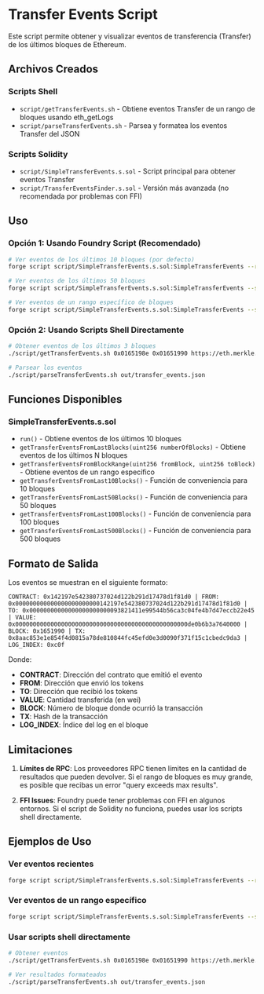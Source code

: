 # Transfer Events Script

Este script permite obtener y visualizar eventos de transferencia (Transfer) de los últimos bloques de Ethereum.

## Archivos Creados

### Scripts Shell
- `script/getTransferEvents.sh` - Obtiene eventos Transfer de un rango de bloques usando eth_getLogs
- `script/parseTransferEvents.sh` - Parsea y formatea los eventos Transfer del JSON

### Scripts Solidity
- `script/SimpleTransferEvents.s.sol` - Script principal para obtener eventos Transfer
- `script/TransferEventsFinder.s.sol` - Versión más avanzada (no recomendada por problemas con FFI)

## Uso

### Opción 1: Usando Foundry Script (Recomendado)

```bash
# Ver eventos de los últimos 10 bloques (por defecto)
forge script script/SimpleTransferEvents.s.sol:SimpleTransferEvents --rpc-url https://eth.merkle.io

# Ver eventos de los últimos 50 bloques
forge script script/SimpleTransferEvents.s.sol:SimpleTransferEvents --sig "getTransferEventsFromLast50Blocks()" --rpc-url https://eth.merkle.io

# Ver eventos de un rango específico de bloques
forge script script/SimpleTransferEvents.s.sol:SimpleTransferEvents --sig "getTransferEventsFromBlockRange(uint256,uint256)" --rpc-args 23402890 23402900 --rpc-url https://eth.merkle.io
```

### Opción 2: Usando Scripts Shell Directamente

```bash
# Obtener eventos de los últimos 3 bloques
./script/getTransferEvents.sh 0x0165198e 0x01651990 https://eth.merkle.io

# Parsear los eventos
./script/parseTransferEvents.sh out/transfer_events.json
```

## Funciones Disponibles

### SimpleTransferEvents.s.sol

- `run()` - Obtiene eventos de los últimos 10 bloques
- `getTransferEventsFromLastBlocks(uint256 numberOfBlocks)` - Obtiene eventos de los últimos N bloques
- `getTransferEventsFromBlockRange(uint256 fromBlock, uint256 toBlock)` - Obtiene eventos de un rango específico
- `getTransferEventsFromLast10Blocks()` - Función de conveniencia para 10 bloques
- `getTransferEventsFromLast50Blocks()` - Función de conveniencia para 50 bloques
- `getTransferEventsFromLast100Blocks()` - Función de conveniencia para 100 bloques
- `getTransferEventsFromLast500Blocks()` - Función de conveniencia para 500 bloques

## Formato de Salida

Los eventos se muestran en el siguiente formato:

```
CONTRACT: 0x142197e542380737024d122b291d17478d1f81d0 | FROM: 0x000000000000000000000000142197e542380737024d122b291d17478d1f81d0 | TO: 0x00000000000000000000000093821411e99544b56ca3c04fe4b7d47eccb22e45 | VALUE: 0x0000000000000000000000000000000000000000000000000de0b6b3a7640000 | BLOCK: 0x1651990 | TX: 0x8aac853e1e854f4d0815a78de810844fc45efd0e3d0090f371f15c1cbedc9da3 | LOG_INDEX: 0xc0f
```

Donde:
- **CONTRACT**: Dirección del contrato que emitió el evento
- **FROM**: Dirección que envió los tokens
- **TO**: Dirección que recibió los tokens
- **VALUE**: Cantidad transferida (en wei)
- **BLOCK**: Número de bloque donde ocurrió la transacción
- **TX**: Hash de la transacción
- **LOG_INDEX**: Índice del log en el bloque

## Limitaciones

1. **Límites de RPC**: Los proveedores RPC tienen límites en la cantidad de resultados que pueden devolver. Si el rango de bloques es muy grande, es posible que recibas un error "query exceeds max results".

2. **FFI Issues**: Foundry puede tener problemas con FFI en algunos entornos. Si el script de Solidity no funciona, puedes usar los scripts shell directamente.

## Ejemplos de Uso

### Ver eventos recientes
```bash
forge script script/SimpleTransferEvents.s.sol:SimpleTransferEvents --rpc-url https://eth.merkle.io
```

### Ver eventos de un rango específico
```bash
forge script script/SimpleTransferEvents.s.sol:SimpleTransferEvents --sig "getTransferEventsFromBlockRange(uint256,uint256)" --rpc-args 23402890 23402895 --rpc-url https://eth.merkle.io
```

### Usar scripts shell directamente
```bash
# Obtener eventos
./script/getTransferEvents.sh 0x0165198e 0x01651990 https://eth.merkle.io

# Ver resultados formateados
./script/parseTransferEvents.sh out/transfer_events.json
```
